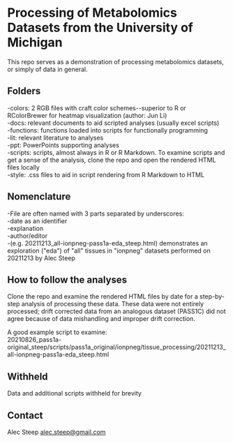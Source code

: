 # Processing of Metabolomics Datasets from the University of Michigan

This repo serves as a demonstration  of processing metabolomics datasets, or simply of data in general.

## Folders
-colors: 2 RGB files with craft color schemes--superior to R or RColorBrewer for heatmap visualization (author: Jun Li)  
-docs: relevant documents to aid scripted analyses (usually excel scripts)  
-functions: functions loaded into scripts for functionally programming  
-lit: relevant literature to analyses  
-ppt: PowerPoints supporting analyses  
-scripts: scripts, almost always in R or R Markdown. To examine scripts and get a sense of the analysis, clone the repo and open the rendered HTML files locally  
-style: .css files to aid in script rendering from R Markdown to HTML  

## Nomenclature
-File are often named with 3 parts separated by underscores:  
    -date as an identifier  
    -explanation  
    -author/editor  
    -(e.g. 20211213_all-ionpneg-pass1a-eda_steep.html) demonstrates an exploration ("eda") of "all" tissues in "ionpneg" datasets performed on 20211213 by Alec Steep  

## How to follow the analyses
Clone the repo and examine the rendered HTML files by date for a step-by-step analysis of processing these data. These data were not entirely processed; drift corrected data from an analogous dataset (PASS1C) did not agree because of data mishandling and improper drift correction.

A good example script to examine:  
20210826_pass1a-original_steep/scripts/pass1a_original/ionpneg/tissue_processing/20211213_all-ionpneg-pass1a-eda_steep.html

## Withheld
Data and additional scripts withheld for brevity

## Contact
Alec Steep
alec.steep@gmail.com